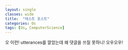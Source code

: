 ```yaml
---
layout: single
classes: wide
title:  "테스트 포스트"
categories: Os
tags: [Os, ComputerScience]
---
```


오 이런! utterances를 깔았는데 왜 댓글을 쓰질 못하니! 오우오우!
